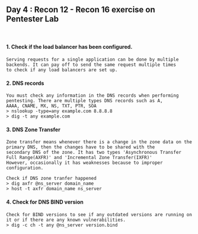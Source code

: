 <h2> Day 4 : Recon 12 - Recon 16 exercise on Pentester Lab </h2>

</br>

#### 1. Check if the load balancer has been configured.
```
Serving requests for a single application can be done by multiple backends. It can pay off to send the same request multiple times 
to check if any load balancers are set up.
```

#### 2. DNS records
```
You must check any information in the DNS records when performing pentesting. There are multiple types DNS records such as A, 
AAAA, CNAME, MX, NS, TXT, PTR, SOA
> nslookup -type=any example.com 8.8.8.8  
> dig -t any example.com
```

#### 3. DNS Zone Transfer
```
Zone transfer means whenever there is a change in the zone data on the primary DNS, then the changes have to be shared with the 
secondary DNS of the zone. It has two types 'Asynchronous Transfer Full Range(AXFR)' and 'Incremental Zone Transfer(IXFR)'
However, occasionally it has weaknesses because to improper configuration.

Check if DNS zone tranfer happened
> dig axfr @ns_server domain_name
> host -t axfr domain_name ns_server
```

#### 4. Check for DNS BIND version
```
Check for BIND versions to see if any outdated versions are running on it or if there are any known vulnerabilities.
> dig -c ch -t any @ns_server version.bind
```
